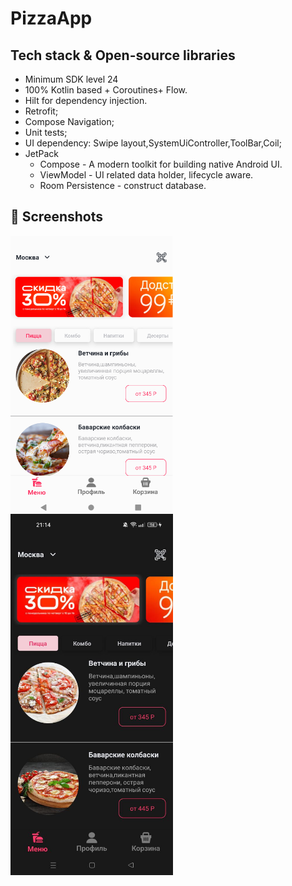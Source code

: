 # PizzaApp
## Tech stack & Open-source libraries
- Minimum SDK level 24
- 100% Kotlin based + Coroutines+ Flow.
- Hilt for dependency injection.
- Retrofit;
- Compose Navigation;
- Unit tests;
- UI dependency: Swipe layout,SystemUiController,ToolBar,Coil;
- JetPack
  - Compose - A modern toolkit for building native Android UI.
  - ViewModel - UI related data holder, lifecycle aware.
  - Room Persistence - construct database.

## :camera_flash: Screenshots
<img src="/assets/pizza_app_light.png" width="260">&emsp;
<img src="/assets/pizza_app_dark.png" width="260">&emsp;
